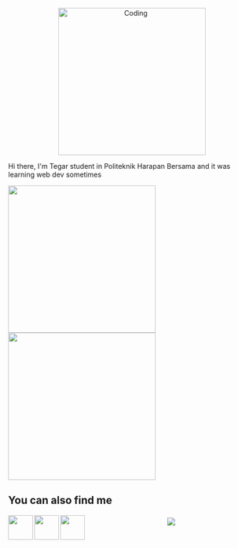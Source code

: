 <p align="center">
<img  alt="Coding" width="300" src="https://cdn.dribbble.com/users/1162077/screenshots/3848914/programmer.gif">
</p>


Hi there, I'm Tegar student in Politeknik Harapan Bersama and it was learning web dev sometimes 

<a href="http://github.com/TgrRys">
<img width="300" src="https://github-readme-stats.vercel.app/api?username=TegarRizky123&show_icons=true&theme=radical">
</a>

<a href="http://github.com/TgrRys">
<img width="300" src="https://github-readme-stats.vercel.app/api/top-langs/?username=TegarRizky123&layout=compact&theme=radical">
</a>

## You can also find me

<a href="https://instagram.com/tgr_rys"><img align="left" width="50" height="50" src="assets/ig.png?raw=true"></a>
<a href="https://www.facebook.com/tegar.santoso.372"><img align="left" width="50" height="50" src="assets/fb.png?raw=true"></a>
<a href="https://www.linkedin.com/in/tegar-risqy-yulian-santoso"><img align="left" width="50" height="50" src="assets/linkedin.png?raw=true"></a>

###
<p align="center">
<img align="center"src="https://komarev.com/ghpvc/?username=TgrRys-github-username&color=ff0099"</a>
</p>
